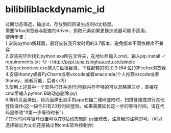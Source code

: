 # bilibiliblackdynamic_id
过期动态筛选，输出id，存放到同目录生成的id文档里。    
需要firfox浏览器与配套的driver，抓取元素如果更换浏览器可能不适用。   
使用步骤：   
1.安装python解释器，最好安装我开发时用的3.7版本，避免版本不同依赖库不兼容   
2.安装完毕后找到python.exe所在文件夹，在地址栏输入cmd，输入pip install -r requirements.txt -U -i http://pypi.tuna.tsinghua.edu.cn/simple    
3.将geckodriver.exe拖入C盘根目录，下载配套的82.0.3 (64 位)的Firefox浏览器   
4.安装thonny或者PyCharm或者vscode或者anaconda(个人推荐vscode或者thonny，前者万能，后者小巧)   
5.使用上述其中一个软件打开并运行(电脑内存不够的可以忽略第三步，直接在cmd里输入python B站动态删除.py)   
6.等待页面弹出，待页面弹出到手机app扫描二维码登陆时，扫描登陆或进行其他登陆操作(这一段你只有20秒时间登陆，如果需要延长这一步的等待时间，请在代码里修改"#第一步等待时长")   
7.其他时间与循环设置可以在B站动态删除.py里修改，注意我的注释即可。(可以选择输出为文档还是输出到cmd/软件控制台)   
